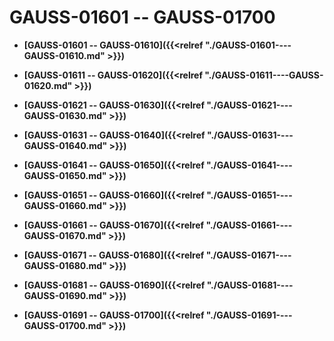 # GAUSS-01601 -- GAUSS-01700

-   **[GAUSS-01601 -- GAUSS-01610]({{<relref "./GAUSS-01601----GAUSS-01610.md" >}})**

-   **[GAUSS-01611 -- GAUSS-01620]({{<relref "./GAUSS-01611----GAUSS-01620.md" >}})**

-   **[GAUSS-01621 -- GAUSS-01630]({{<relref "./GAUSS-01621----GAUSS-01630.md" >}})**

-   **[GAUSS-01631 -- GAUSS-01640]({{<relref "./GAUSS-01631----GAUSS-01640.md" >}})**

-   **[GAUSS-01641 -- GAUSS-01650]({{<relref "./GAUSS-01641----GAUSS-01650.md" >}})**

-   **[GAUSS-01651 -- GAUSS-01660]({{<relref "./GAUSS-01651----GAUSS-01660.md" >}})**

-   **[GAUSS-01661 -- GAUSS-01670]({{<relref "./GAUSS-01661----GAUSS-01670.md" >}})**

-   **[GAUSS-01671 -- GAUSS-01680]({{<relref "./GAUSS-01671----GAUSS-01680.md" >}})**

-   **[GAUSS-01681 -- GAUSS-01690]({{<relref "./GAUSS-01681----GAUSS-01690.md" >}})**

-   **[GAUSS-01691 -- GAUSS-01700]({{<relref "./GAUSS-01691----GAUSS-01700.md" >}})**

